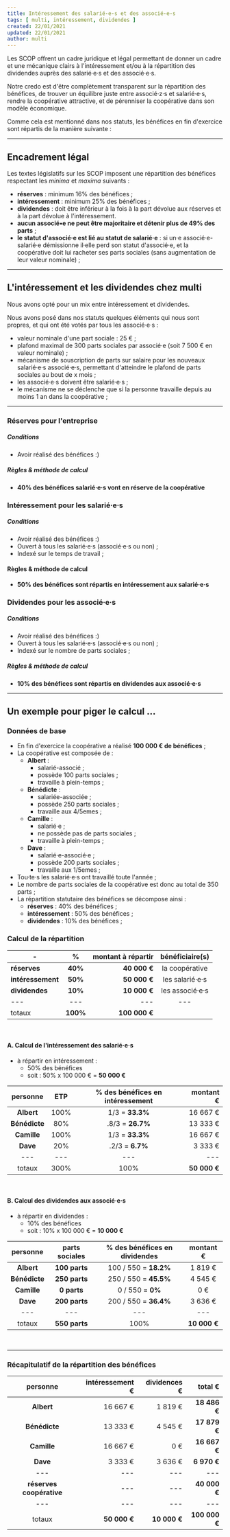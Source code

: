 ```yaml
---
title: Intéressement des salarié·e·s et des associé·e·s
tags: [ multi, intéressement, dividendes ]
created: 22/01/2021
updated: 22/01/2021
author: multi
---
```


Les SCOP offrent un cadre juridique et légal permettant de donner un cadre et une mécanique clairs à l'intéressement et/ou à la répartition des dividendes auprès des salarié·e·s et des associé·e·s.

Notre credo est d'être complètement transparent sur la répartition des bénéfices, de trouver un équilibre juste entre associé·z·s et salarié·e·s, rendre la coopérative attractive, et de pérenniser la coopérative dans son modèle économique.

Comme cela est mentionné dans nos statuts, les bénéfices en fin d'exercice sont répartis de la manière suivante :

---

## Encadrement légal

Les textes législatifs sur les SCOP imposent une répartition des bénéfices respectant les *minima* et *maxima* suivants :

- **réserves** : minimum 16% des bénéfices ;
- **intéressement** : minimum 25% des bénéfices ;
- **dividendes** : doit être inférieur à la fois à la part dévolue aux réserves et à la part dévolue à l'intéressement.
- **aucun associé•e ne peut être majoritaire et détenir plus de 49% des parts** ;
- **le statut d'associé·e est lié au statut de salarié·e** : si un·e associé·e-salarié·e démissionne il·elle perd son statut d'associé·e, et la coopérative doit lui racheter ses parts sociales (sans augmentation de leur valeur nominale) ;

---

## L'intéressement et les dividendes chez multi

Nous avons opté pour un mix entre intéressement et dividendes. 

Nous avons posé dans nos statuts quelques éléments qui nous sont propres, et  qui ont été votés par tous les associé·e·s :

- valeur nominale d'une part sociale : 25 € ;
- plafond maximal de 300 parts sociales par associé·e (soit 7 500 € en valeur nominale) ;
- mécanisme de souscription de parts sur salaire pour les nouveaux salarié·e·s associé·e·s, permettant d'atteindre le plafond de parts sociales au bout de x mois ;
- les associé·e·s doivent être salarié·e·s ;
- le mécanisme ne se déclenche que si la personne travaille depuis au moins 1 an dans la coopérative ;

---

### Réserves pour l'entreprise

##### Conditions

- Avoir réalisé des bénéfices :)

##### Règles & méthode de calcul

- **40% des bénéfices salarié·e·s vont en réserve de la coopérative**

### Intéressement pour les salarié·e·s

##### Conditions

- Avoir réalisé des bénéfices :)
- Ouvert à tous les salarié·e·s (associé·e·s ou non) ;
- Indexé sur le temps de travail ;

#### Règles & méthode de calcul

- **50% des bénéfices sont répartis en intéressement aux salarié·e·s**

### Dividendes pour les associé·e·s

##### Conditions

- Avoir réalisé des bénéfices :)
- Ouvert à tous les salarié·e·s (associé·e·s ou non) ;
- Indexé sur le nombre de parts sociales ;

##### Règles & méthode de calcul

- **10% des bénéfices sont répartis en dividendes aux associé·e·s**

---

## Un exemple pour piger le calcul ...

### Données de base

- En fin d'exercice la coopérative a réalisé **100 000 € de bénéfices** ;
- La coopérative est composée de :
  - **Albert** :
    - salarié-associé ;
    - possède 100 parts sociales ;
    - travaille à plein-temps ;
  - **Bénédicte** :
    - salariée-associée ;
    - possède 250 parts sociales ;
    - travaille aux 4/5emes ;
  - **Camille** : 
    - salarié·e ;
    - ne possède pas de parts sociales ;
    - travaille à plein-temps ;
  - **Dave** : 
    - salarié·e-associé·e ;
    - possède 200 parts sociales ;
    - travaille aux 1/5emes ;
- Tou·te·s les salarié·e·s ont travaillé toute l'année ;
- Le nombre de parts sociales de la coopérative est donc au total de 350 parts ;
- La répartition statutaire des bénéfices se décompose ainsi :
  - **réserves** : 40% des bénéfices ;
  - **intéressement** : 50% des bénéfices ;
  - **dividendes** : 10% des bénéfices ;

### Calcul de la répartition

| - | % | montant à répartir | bénéficiaire(s) |
| --- | :-:  | --: | :-: |
| **réserves** | **40%**  | **40 000 €** | la coopérative |
| **intéressement** | **50%**  | **50 000 €** | les salarié·e·s |
| **dividendes** | **10%**  | **10 000 €** | les associé·e·s |
| --- | ---  | --- | --- | --- |
| totaux | **100%**  | **100 000 €** |  |

<br>

#### A. Calcul de l'intéressement des salarié·e·s

- à répartir en intéressement : 
  - 50% des bénéfices
  - soit : 50% x 100 000 € = **50 000 €**

| personne | ETP | % des bénéfices en intéressement | montant € |
| :-: | :-:  | :-: | --: |
| **Albert** | 100%  | 1/3 = **33.3%** | 16 667 € |
| **Bénédicte** | 80%  | .8/3 = **26.7%** | 13 333 €  |
| **Camille** | 100%  | 1/3 = **33.3%**  |  16 667 €  |
| **Dave** | 20%  | .2/3 = **6.7%**  | 3 333 €  |
| --- | ---  | --- | --- | --- |
| totaux | 300%  | 100% | **50 000 €** |

<br>

#### B. Calcul des dividendes aux associé·e·s

- à répartir en  dividendes :
  - 10% des bénéfices
  - soit : 10% x 100 000 € = **10 000 €**

| personne | parts sociales | % des bénéfices en dividendes | montant € |
| :-: | :-:  | :-: | :-: |
| **Albert** | **100 parts**  | 100 / 550  = **18.2%** | 1 819 € |
| **Bénédicte** | **250 parts**  | 250 / 550  = **45.5%** | 4 545 € |
| **Camille** | **0 parts**  | 0 / 550 = **0%** | 0 € |
| **Dave** | **200 parts**  | 200 / 550 = **36.4%** | 3 636 € |
| --- | ---  | --- | --- | --- |
| totaux | **550 parts**  | 100% | **10 000 €** |

<br>

---

### Récapitulatif de la  répartition des bénéfices

| personne | intéressement € | dividences € | total € |
| :-: | --:  | --: | --: |
| **Albert** | 16 667 € | 1 819 € | **18 486 €** |
| **Bénédicte** | 13 333 € | 4 545 € | **17 879 €** |
| **Camille** |  16 667 € | 0 € |  **16 667 €** |
| **Dave** | 3 333 € | 3 636 € |  **6 970 €** |
| --- | ---  | --- | --- |
| **réserves coopérative** | ---  | --- | **40 000 €** |
| --- | ---  | --- | --- |
| totaux | **50 000 €**  | **10 000 €** | **100 000 €** |
